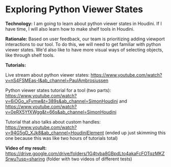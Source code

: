 # Exploring Python Viewer States

**Technology:** I am going to learn about python viewer states in Houdini. If I have time, I will also learn how to make shelf tools in Houdini. 

**Rationale:** Based on user feedback, our team is prioritizing adding viewport interactions to our tool. To do this, we will need to get familiar with python viewer states. We'd also like to have more visual ways of selecting objects, like through shelf tools. 

**Tutorials:**

Live stream about python viewer states: https://www.youtube.com/watch?v=nS4FSMEas-I&ab_channel=PaulAmbrosiussen

Python viewer states tutorial for a tool (two parts): https://www.youtube.com/watch?v=6iOGo_xFymw&t=389s&ab_channel=SimonHoudini and https://www.youtube.com/watch?v=0eRX5YfXWgg&t=66s&ab_channel=SimonHoudini

Tutorial that also talks about custom handles: https://www.youtube.com/watch?v=94G5gD_XJk8&ab_channel=HoudiniElement (ended up just skimming this one because this was like two hours of tutorials total)

**Video of my result:** https://drive.google.com/drive/folders/1G4tvba8GBpdLto4akaFcFOTqzMKZSrwu?usp=sharing (folder with two videos of different tests)
